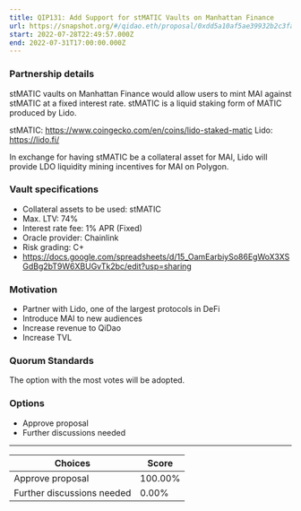 ```yaml
---
title: QIP131: Add Support for stMATIC Vaults on Manhattan Finance
url: https://snapshot.org/#/qidao.eth/proposal/0xdd5a10af5ae39932b2c3fa6f46f951da4676a93dbba90da381b84264fa7951ba
start: 2022-07-28T22:49:57.000Z
end: 2022-07-31T17:00:00.000Z
---
```

### Partnership details

stMATIC vaults on Manhattan Finance would allow users to mint MAI against stMATIC at a fixed interest rate. stMATIC is a liquid staking form of MATIC produced by Lido.

stMATIC: https://www.coingecko.com/en/coins/lido-staked-matic
Lido: https://lido.fi/

In exchange for having stMATIC be a collateral asset for MAI, Lido will provide LDO liquidity mining incentives for MAI on Polygon.

### Vault specifications

* Collateral assets to be used: stMATIC
* Max. LTV: 74%
* Interest rate fee: 1% APR (Fixed)
* Oracle provider: Chainlink
* Risk grading: C+
* https://docs.google.com/spreadsheets/d/15_OamEarbiySo86EgWoX3XSGdBg2bT9W6XBUGvTk2bc/edit?usp=sharing

### Motivation

* Partner with Lido, one of the largest protocols in DeFi
* Introduce MAI to new audiences
* Increase revenue to QiDao
* Increase TVL

### Quorum Standards

The option with the most votes will be adopted.

### Options

* Approve proposal
* Further discussions needed 

---
| Choices | Score |
| --- | --- |
| Approve proposal | 100.00% |
| Further discussions needed | 0.00% |

